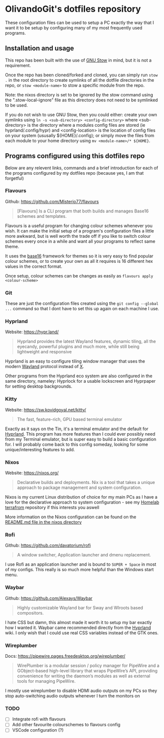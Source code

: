 # OlivandoGit's dotfiles repository
These configuration files can be used to setup a PC exactly the way that I want it to be setup by configuring many of my most frequently used programs.

## Installation and usage
This repo has been built with the use of [GNU Stow](https://www.gnu.org/software/stow/) in mind, but it is not a requirement.

Once the repo has been cloned/forked and cloned, you can simply run ```stow .``` in the root directory to create symlinks of all the dotfile directories in the repo, or ```stow <module-name>``` to stow a specific module from the repo.

Note: the nixos directory is set to be ignored by the stow command using the ".stow-local-ignore" file as this directory does not need to be symlinked to be used.

If you do not wish to use GNU Stow, then you could either: create your own symlinks using ```ln -s <sub-directory> <config-directory>``` where \<sub-directory\> is the directory where a modules config files are stored (ie hyprland/.config/hypr) and \<config-location\> is the location of config files on your system (ususally \${HOME}/.config); or simply move the files from each module to your home directory using ``` mv <module-name>/* ${HOME} ```. 

## Programs configured using this dotfiles repo

Below are any relevent links, commands and a brief introduction for each of the programs configured by my dotfiles repo (because yes, I am that forgetful)

### Flavours
Github: https://github.com/Misterio77/flavours
> \[Flavours\] Is a CLI program that both builds and manages Base16 schemes and templates.

Flavours is a useful program for changing colour schemes whenever you wish. It can make the initial setup of a program's configuration files a little more awkward, but is well worth the trade off if you like to switch colour schemes every once in a while and want all your programs to reflect same theme.

It uses the [base16](https://github.com/chriskempson/base16) framework for themes so it is very easy to find popular colour schemes, or to create your own as all it requires is 16 different hex values in the correct format.

Once setup, colour schemes can be changes as easily as ```flavours apply <colour-scheme>```

### Git
These are just the configuration files created using the ```git config --global ...``` command so that I dont have to set this up again on each machine I use.

### Hyprland
Website: https://hypr.land/
> Hyprland provides the latest Wayland features, dynamic tiling, all the eyecandy, powerful plugins and much more, while still being lightweight and responsive

Hyprland is an easy to configure tiling window manager that uses the modern [Wayland](https://wayland.freedesktop.org/) protocol instead of [X](https://www.x.org/wiki/).

Other programs from the Hyprland eco system are also configured in the same directory, nameley: Hyprlock for a usable lockscreen and Hyprpaper for setting desktop backgrounds.

### Kitty
Website: https://sw.kovidgoyal.net/kitty/
> The fast, feature-rich, GPU based terminal emulator

Exactly as it says on the Tin, it's a terminal emulator and the default for [Hyprland](https://hypr.land/). This program has more features than I could ever possibly need from my Terminal emulator, but is super easy to build a basic configuration for. I will probably come back to this config someday, looking for some unique/interesting features to add.

### Nixos
Website: https://nixos.org/
>  Declarative builds and deployments. Nix is a tool that takes a unique approach to package management and system configuration.

Nixos is my current Linux distribution of choice for my main PCs as I have a love for the declarative approach to system configuration - see my [Homelab terrafrom](https://github.com/OlivandoGit/Homelab/tree/master/terraform) repository if this interests you aswell

More information on the Nixos configuration can be found on the [README.md file in the nixos directory](/nixos/README.md)

### Rofi
Github: https://github.com/davatorium/rofi
> A window switcher, Application launcher and dmenu replacement.

I use Rofi as an application launcher and is bound to ```SUPER + Space``` in most of my configs. This really is so much more helpful than the Windows start menu.

### Waybar
Github: https://github.com/Alexays/Waybar
> Highly customizable Wayland bar for Sway and Wlroots based compositors.

I hate CSS but damn, this almost made it worth it to setup my bar exactly how I wanted it. Waybar came recommended directly from the [Hyprland](https://hypr.land/) wiki. I only wish that I could use real CSS variables instead of the GTK ones.

### Wireplumber
Docs: https://pipewire.pages.freedesktop.org/wireplumber/
> WirePlumber is a modular session / policy manager for PipeWire and a GObject-based high-level library that wraps PipeWire’s API, providing convenience for writing the daemon’s modules as well as external tools for managing PipeWire.

I mostly use wireplumber to disable HDMI audio outputs on my PCs so they stop auto-switching audio outputs whenever I turn the monitors on

### TODO
- [ ] Integrate rofi with flavours
- [ ] Add other favourite colourschemes to flavours config
- [ ] VSCode configuration (?)
